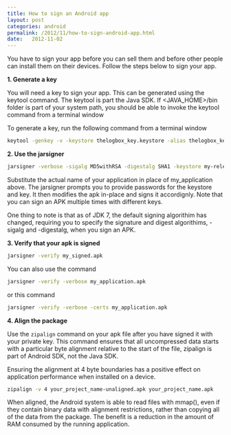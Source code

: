 ```yaml
---
title: How to sign an Android app
layout: post
categories: android
permalink: /2012/11/how-to-sign-android-app.html
date:   2012-11-02 
---
```


You have to sign your app before you can sell them and before other people can install them on their devices. Follow the steps below to sign your app.

**1. Generate a key**

You will need a key to sign your app. This can be generated using the keytool command. The keytool is part the Java SDK. If <JAVA_HOME>/bin folder is part of your system path, you should be able to invoke the keytool command from a terminal window

To generate a key, run the following command from a terminal window

```bash
keytool -genkey -v -keystore thelogbox_key.keystore -alias thelogbox_key_alias -keyalg RSA -keysize 2048 -validity 10000
```

**2. Use the jarsigner**

```bash
jarsigner -verbose -sigalg MD5withRSA -digestalg SHA1 -keystore my-release-key.keystore my_application.apk alias_name
```

Substitute the actual name of your application in place of my_application above. The jarsigner prompts you to provide passwords for the keystore and key. It then modifies the apk in-place and signs it accordignly. Note that you can sign an APK multiple times with different keys.

One thing to note is that as of JDK 7, the default signing algorithim has changed, requiring you to specify the signature and digest algorithims, -sigalg and -digestalg, when you sign an APK.

**3. Verify that your apk is signed**

```bash
jarsigner -verify my_signed.apk 
```

You can also use the command

```bash
jarsigner -verify -verbose my_application.apk
```

or this command

```bash
jarsigner -verify -verbose -certs my_application.apk
```

**4. Align the package**

Use the `zipalign` command on your apk file after you have signed it with your private key. This command ensures that all uncompressed data starts with a particular byte alignment relative to the start of the file, zipalign is part of Android SDK, not the Java SDK.

Ensuring the alignment at 4 byte boundaries has a positive effect on application performance when installed on a device.

```bash
zipalign -v 4 your_project_name-unaligned.apk your_project_name.apk
```

When aligned, the Android system is able to read files with mmap(), even if they contain binary data with alignment restrictions, rather than copying all of the data from the package. The benefit is a reduction in the amount of RAM consumed by the running application.
 